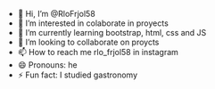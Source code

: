 - 👋 Hi, I’m @RloFrjol58
- 👀 I’m interested in colaborate in proyects
- 🌱 I’m currently learning bootstrap, html, css and JS
- 💞️ I’m looking to collaborate on proycts
- 📫 How to reach me rlo_frjol58 in instagram
- 😄 Pronouns: he
- ⚡ Fun fact: I studied gastronomy

<!---
RloFrjol58/RloFrjol58 is a ✨ special ✨ repository because its `README.md` (this file) appears on your GitHub profile.
You can click the Preview link to take a look at your changes.
--->
